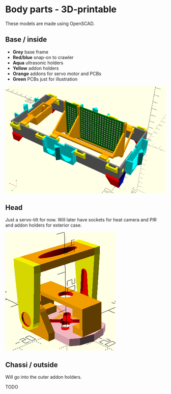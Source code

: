 # Body parts - 3D-printable
These models are made using OpenSCAD.

## Base / inside

* **Grey** base frame
* **Red/blue** snap-on to crawler
* **Aqua** ultrasonic holders
* **Yellow** addon holders
* **Orange** addons for servo motor and PCBs
* **Green** PCBs just for illustration

![base](base.png "Base")

## Head
Just a servo-tilt for now.
Will later have sockets for heat camera and PIR
and addon holders for exterior case.

![head](head.png "Head")

## Chassi / outside
Will go into the outer addon holders.

TODO
